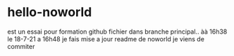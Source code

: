 # hello-noworld
 est un essai pour formation github
fichier dans branche principal..
àà 16h38 le 18-7-21
a 16h48 je fais mise a jour readme de noworld
je viens de commiter   

